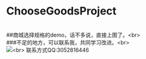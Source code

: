 # ChooseGoodsProject
<br>##商城选择规格的demo，话不多说，直接上图了。\<br>
<br>###不足的地方，可以联系我，共同学习改进。\<br>
<br>![](https://github.com/TiancaiYue/ChooseGoodsProject/tree/master/app/src/image/a.jpg)\<br>
联系方式QQ:3052816446
